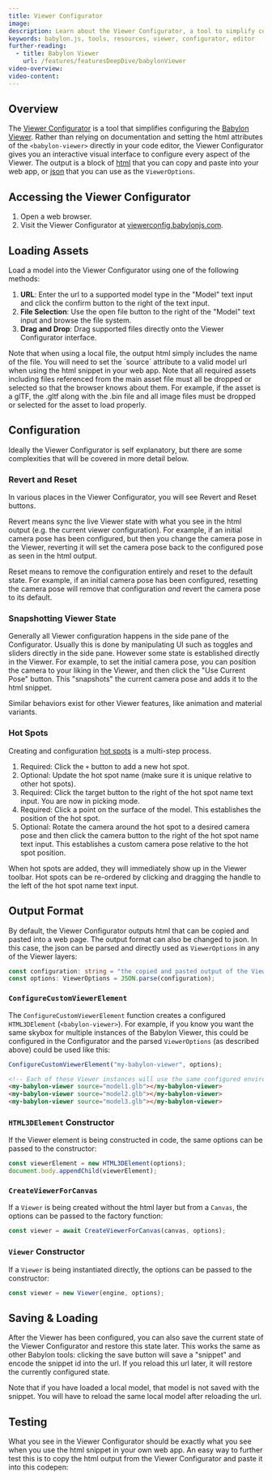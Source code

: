 ```yaml
---
title: Viewer Configurator
image:
description: Learn about the Viewer Configurator, a tool to simplify configuring the Babylon Viewer.
keywords: babylon.js, tools, resources, viewer, configurator, editor
further-reading:
  - title: Babylon Viewer
    url: /features/featuresDeepDive/babylonViewer
video-overview:
video-content:
---
```


## Overview

The [Viewer Configurator](https://viewerconfig.babylonjs.com) is a tool that simplifies configuring the [Babylon Viewer](/features/featuresDeepDive/babylonViewer). Rather than relying on documentation and setting the html attributes of the `<babylon-viewer>` directly in your code editor, the Viewer Configurator gives you an interactive visual interface to configure every aspect of the Viewer. The output is a block of [html](#output-format) that you can copy and paste into your web app, or [json](#output-format) that you can use as the `ViewerOptions`.

## Accessing the Viewer Configurator

1. Open a web browser.
2. Visit the Viewer Configurator at [viewerconfig.babylonjs.com](https://viewerconfig.babylonjs.com).

## Loading Assets

Load a model into the Viewer Configurator using one of the following methods:

1. **URL**: Enter the url to a supported model type in the "Model" text input and click the confirm button to the right of the text input.
2. **File Selection**: Use the open file button to the right of the "Model" text input and browse the file system.
3. **Drag and Drop**: Drag supported files directly onto the Viewer Configurator interface.

<Alert severity="info">
Note that when using a local file, the output html simply includes the name of the file. You will need to set the `source` attribute to a valid model url when using the html snippet in your web app.
</Alert>

<Alert severity="info">
Note that all required assets including files referenced from the main asset file must all be dropped or selected so that the browser knows about them. For example, if the asset is a glTF, the .gltf along with the .bin file and all image files must be dropped or selected for the asset to load properly.
</Alert>

## Configuration

Ideally the Viewer Configurator is self explanatory, but there are some complexities that will be covered in more detail below.

### Revert and Reset

In various places in the Viewer Configurator, you will see Revert and Reset buttons.

Revert means sync the live Viewer state with what you see in the html output (e.g. the current viewer configuration). For example, if an initial camera pose has been configured, but then you change the camera pose in the Viewer, reverting it will set the camera pose back to the configured pose as seen in the html output.

Reset means to remove the configuration entirely and reset to the default state. For example, if an initial camera pose has been configured, resetting the camera pose will remove that configuration *and* revert the camera pose to its default.

### Snapshotting Viewer State

Generally all Viewer configuration happens in the side pane of the Configurator. Usually this is done by manipulating UI such as toggles and sliders directly in the side pane. However some state is established directly in the Viewer. For example, to set the initial camera pose, you can position the camera to your liking in the Viewer, and then click the "Use Current Pose" button. This "snapshots" the current camera pose and adds it to the html snippet.

Similar behaviors exist for other Viewer features, like animation and material variants.

### Hot Spots

Creating and configuration [hot spots](/features/featuresDeepDive/babylonViewer/hotspots) is a multi-step process.

1. Required: Click the `+` button to add a new hot spot.
1. Optional: Update the hot spot name (make sure it is unique relative to other hot spots).
1. Required: Click the target button to the right of the hot spot name text input. You are now in picking mode.
1. Required: Click a point on the surface of the model. This establishes the position of the hot spot.
1. Optional: Rotate the camera around the hot spot to a desired camera pose and then click the camera button to the right of the hot spot name text input. This establishes a custom camera pose relative to the hot spot position.

When hot spots are added, they will immediately show up in the Viewer toolbar. Hot spots can be re-ordered by clicking and dragging the handle to the left of the hot spot name text input.

## Output Format

By default, the Viewer Configurator outputs html that can be copied and pasted into a web page. The output format can also be changed to json. In this case, the json can be parsed and directly used as `ViewerOptions` in any of the Viewer layers:

```ts
const configuration: string = "the copied and pasted output of the Viewer Configurator goes here";
const options: ViewerOptions = JSON.parse(configuration);
```

### `ConfigureCustomViewerElement`

The `ConfigureCustomViewerElement` function creates a configured `HTML3DElement` (`<babylon-viewer>`). For example, if you know you want the same skybox for multiple instances of the Babylon Viewer, this could be configured in the Configurator and the parsed `ViewerOptions` (as described above) could be used like this:

```ts
ConfigureCustomViewerElement("my-babylon-viewer", options);
```

```html
<!-- Each of these Viewer instances will use the same configured environment. -->
<my-babylon-viewer source="model1.glb"></my-babylon-viewer>
<my-babylon-viewer source="model2.glb"></my-babylon-viewer>
<my-babylon-viewer source="model3.glb"></my-babylon-viewer>
```

### `HTML3DElement` Constructor

If the Viewer element is being constructed in code, the same options can be passed to the constructor:

```ts
const viewerElement = new HTML3DElement(options);
document.body.appendChild(viewerElement);
```

### `CreateViewerForCanvas`

If a `Viewer` is being created without the html layer but from a `Canvas`, the options can be passed to the factory function:

```ts
const viewer = await CreateViewerForCanvas(canvas, options);
```

### `Viewer` Constructor

If a `Viewer` is being instantiated directly, the options can be passed to the constructor:

```ts
const viewer = new Viewer(engine, options);
```

## Saving & Loading

After the Viewer has been configured, you can also save the current state of the Viewer Configurator and restore this state later. This works the same as other Babylon tools: clicking the save button will save a "snippet" and encode the snippet id into the url. If you reload this url later, it will restore the currently configured state.

<Alert severity="info">
Note that if you have loaded a local model, that model is not saved with the snippet. You will have to reload the same local model after reloading the url.
</Alert>

## Testing

What you see in the Viewer Configurator should be exactly what you see when you use the html snippet in your own web app. An easy way to further test this is to copy the html output from the Viewer Configurator and paste it into this codepen:

<CodePen pen="ByaZQEp" tab="html,result" title="Viewer Configurator Test" />
